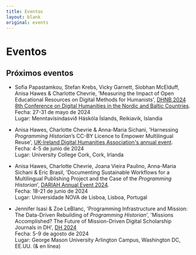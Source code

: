 ```yaml
---
title: Eventos
layout: blank
original: events
---
```


# Eventos

## Próximos eventos    

* Sofia Papastamkou, Stefan Krebs, Vicky Garnett, Siobhan McElduff, Anisa Hawes & Charlotte Chevrie, 'Measuring the Impact of Open Educational Resources on Digital Methods for Humanists', [DHNB 2024 8th Conference on Digital Humanities in the Nordic and Baltic Countries](https://dhnb.eu/conferences/dhnb2024/).   
Fecha: 27-31 de mayo de 2024   
Lugar: Menntavísindasvið Háskóla Íslands, Reikiavik, Islandia   

* Anisa Hawes, Charlotte Chevrie & Anna-Maria Sichani, 'Harnessing _Programming Historian_’s CC-BY Licence to Empower Multilingual Reuse', [UK-Ireland Digital Humanities Association's annual event](https://digitalhumanities-uk-ie.org/2024-annual-event/).   
Fecha: 4-5 de junio de 2024   
Lugar: University College Cork, Cork, Irlanda   

* Anisa Hawes, Charlotte Chevrie, Joana Vieira Paulino, Anna-Maria Sichani & Eric Brasil, 'Documenting Sustainable Workflows for a Multilingual Publishing Project and the Case of the _Programming Historian_', [DARIAH Annual Event 2024](https://annualevent.dariah.eu/).   
Fecha: 18-21 de junio de 2024   
Lugar: Universidade NOVA de Lisboa, Lisboa, Portugal   
   
* Jennifer Isasi & Zoe LeBlanc, 'Programming Infrastructure and Mission: The Data-Driven Rebuilding of _Programming Historian_', 'Missions Accomplished? The Future of Mission-Driven Digital Scholarship Journals in DH', [DH 2024](https://dh2024.adho.org/)    
Fecha: 5-9 de agosto de 2024    
Lugar: George Mason University Arlington Campus, Washington DC, EE.UU. (& en línea)    
